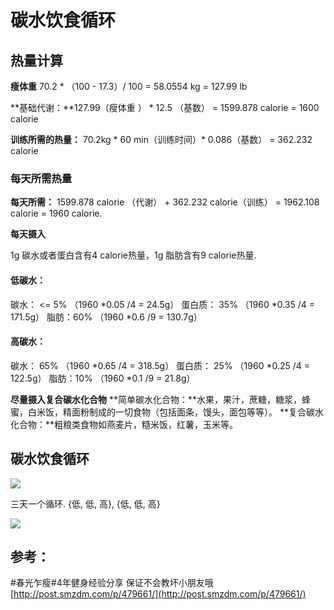 # 碳水饮食循环

## 热量计算

**瘦体重** 70.2 * （100 - 17.3）/ 100 = 58.0554 kg = 127.99 lb

**基础代谢：**127.99（瘦体重 ） * 12.5 （基数） = 1599.878 calorie = 1600 calorie

**训练所需的热量：** 70.2kg * 60 min（训练时间）* 0.086（基数） = 362.232 calorie

### 每天所需热量

**每天所需：** 1599.878 calorie （代谢） + 362.232 calorie（训练） = 1962.108 calorie = 1960 calorie.

**每天摄入**

1g 碳水或者蛋白含有4 calorie热量，1g 脂肪含有9 calorie热量.

#### 低碳水：

碳水： <= 5% （1960 *0.05 /4 = 24.5g）
蛋白质： 35% （1960 *0.35 /4 = 171.5g）
脂肪：60% （1960 *0.6 /9 = 130.7g）

#### 高碳水：

碳水： 65% （1960 *0.65 /4 = 318.5g）
蛋白质： 25% （1960 *0.25 /4 = 122.5g）
脂肪：10% （1960 *0.1 /9 = 21.8g）

**尽量摄入复合碳水化合物**
**简单碳水化合物：**水果，果汁，蔗糖，糖浆，蜂蜜，白米饭，精面粉制成的一切食物（包括面条，馒头，面包等等）。
**复合碳水化合物：**粗粮类食物如燕麦片，糙米饭，红薯，玉米等。

## 碳水饮食循环

![](http://oc98nass3.bkt.clouddn.com/15210920734320.jpg)


三天一个循环. {低, 低, 高}, {低, 低, 高}

![](http://oc98nass3.bkt.clouddn.com/15210920928146.jpg)

## 参考：

#春光乍瘦#4年健身经验分享 保证不会教坏小朋友哦
[http://post.smzdm.com/p/479661/](http://post.smzdm.com/p/479661/)

